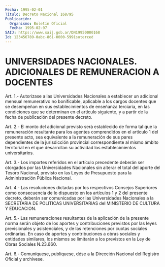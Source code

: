 ```yaml
---
Fecha: 1995-02-01
Título: Decreto Nacional 168/95
Publicación:
  Organismo: Boletín Oficial
  Fecha: 1995-02-07
SAIJ: https://www.saij.gob.ar/DN19950000168
Id: 123456789-0abc-861-0000-5991soterced
---
```

# UNIVERSIDADES NACIONALES. ADICIONALES DE REMUNERACION A DOCENTES

<a id="1"></a>
Art. 1.- Autorízase a las Universidades Nacionales a establecer un adicional  mensual  remunerativo no bonificable, aplicable a los cargos  docentes  que  se desempeñan  en  sus  establecimientos  de enseñanza terciaria, en  las  condiciones  que  se determinan en el artículo  siguiente,  y  a  partir  de la fecha de publicación  del presente decreto.

<a id="2"></a>
Art.  2.-  El monto del adicional previsto será establecido de forma  tal  que  la    remuneración  resultante  para  los  agentes comprendidos en el artículo  1 del presente acto, sea equivalente a la  remuneración  de  sus  pares dependientes  de  la  jurisdicción provincial correspondiente al  mismo  ámbito  territorial en el que desarrollan   su  actividad  los  establecimientos  universitarios.

<a id="3"></a>
Art.  3.-  Los  importes  referidos  en el artículo precedente deberán ser otorgados por las Universidades  Nacionales sin alterar el total del aporte del Tesoro Nacional, previsto  en  las Leyes de Presupuesto para la Administración Pública Nacional.

<a id="4"></a>
Art. 4.- Las resoluciones dictadas por los respectivos Consejos Superiores  como  consecuencia de lo dispuesto en los artículos 1 y 2 del presente decreto, deberán ser comunicadas por las Universidades Nacionales a la SECRETARIA DE POLITICAS UNIVERSITARIAS del MINISTERIO DE CULTURA Y EDUCACION.

<a id="5"></a>
Art. 5.- Las remuneraciones resultantes de la aplicación de la presente  norma  serán  objeto  de  los  aportes  y  contribuciones previstos  por las leyes previsionales y asistenciales,  y  de  las retenciones  por  cuotas  sociales ordinarias. En caso de aportes y contribuciones a obras sociales  y  entidades similares, los mismos se limitarán a los previstos en la Ley  de Obras Sociales N.23.660.

<a id="6"></a>
Art. 6.- Comuníquese, publíquese, dése a la Dirección Nacional del Registro Oficial y archívese.